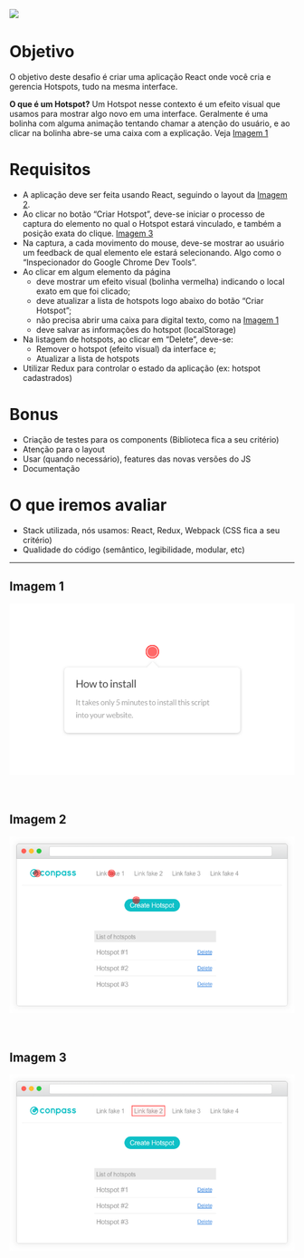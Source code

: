 ![](https://dgivdslhqe3qo.cloudfront.net/careers/photos/23661/thumb_photo_1484531612.png)

# Objetivo
O objetivo deste desafio é criar uma aplicação React onde você cria e gerencia Hotspots, tudo na mesma interface.

**O que é um Hotspot?** Um Hotspot nesse contexto é um efeito visual que usamos para mostrar algo novo em uma interface. Geralmente é uma bolinha com alguma animação tentando chamar a atenção do usuário, e ao clicar na bolinha abre-se uma caixa com a explicação. Veja [Imagem 1](#image1)

# Requisitos
- A aplicação deve ser feita usando React, seguindo o layout da [Imagem 2](#image2).
- Ao clicar no botão “Criar Hotspot”, deve-se iniciar o processo de captura do elemento no qual o Hotspot estará vinculado, e também a posição exata do clique. [Imagem 3](#image3)
- Na captura, a cada movimento do mouse, deve-se mostrar ao usuário um feedback de qual elemento ele estará selecionando. Algo como o “Inspecionador do Google Chrome Dev Tools”.
- Ao clicar em algum elemento da página
  - deve mostrar um efeito visual (bolinha vermelha) indicando o local exato em que foi clicado;
  - deve atualizar a lista de hotspots logo abaixo do botão “Criar Hotspot”;
  - não precisa abrir uma caixa para digital texto, como na [Imagem 1](#image1)
  - deve salvar as informações do hotspot (localStorage)
- Na listagem de hotspots, ao clicar em “Delete”, deve-se:
  - Remover o hotspot (efeito visual) da interface e;
  - Atualizar a lista de hotspots
- Utilizar Redux para controlar o estado da aplicação (ex: hotspot cadastrados)

# Bonus
- Criação de testes para os components (Biblioteca fica a seu critério)
- Atenção para o layout
- Usar (quando necessário), features das novas versões do JS
- Documentação

# O que iremos avaliar
- Stack utilizada, nós usamos: React, Redux, Webpack (CSS fica a seu critério)
- Qualidade do código (semântico, legibilidade, modular, etc)



------

## <a name="image1"></a>Imagem 1
<img src="images/fed-hotspot-example.png" width="600" />
<br><br><br>

## <a name="image2"></a>Imagem 2
<img src="images/fed-home.png" width="800" />
<br><br><br>
                                                                                                                            
## <a name="image3"></a>Imagem 3
<img src="images/fed-inspect.png" width="800" />